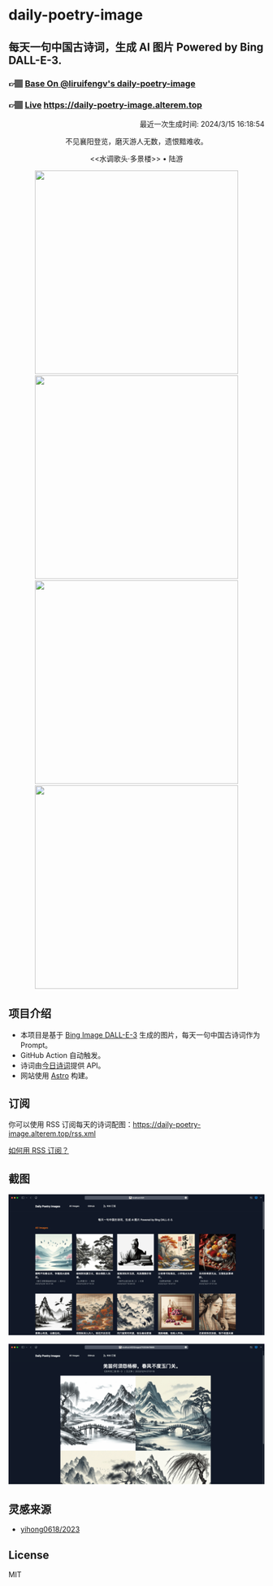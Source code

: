
# daily-poetry-image

## 每天一句中国古诗词，生成 AI 图片 Powered by Bing DALL-E-3.

### 👉🏽 [Base On @liruifengv's daily-poetry-image](https://github.com/liruifengv/daily-poetry-image)

### 👉🏽 [Live](https://daily-poetry-image.alterem.top/) https://daily-poetry-image.alterem.top

<p align="right">
  最近一次生成时间: 2024/3/15 16:18:54
</p>
<p align="center">
不见襄阳登览，磨灭游人无数，遗恨黯难收。
</p>
<p align="center">
<<水调歌头·多景楼>> • 陆游
</p>
<p align="center">
<img src="https://tse3.mm.bing.net/th/id/OIG3.deWy4TwxXzd0oIATu2TX" height="400" width="400" />
<img src="https://tse1.mm.bing.net/th/id/OIG3.xGMrFdkBIFQwqmf037TN" height="400" width="400" />
<img src="https://tse2.mm.bing.net/th/id/OIG3.i3DOwVu4uc9Usotot0tQ" height="400" width="400" />
<img src="https://tse1.mm.bing.net/th/id/OIG3.hQvED_OqcFRgpC54brmb" height="400" width="400" />
</p>

## 项目介绍

-   本项目是基于 [Bing Image DALL-E-3](https://www.bing.com/images/create) 生成的图片，每天一句中国古诗词作为 Prompt。
-   GitHub Action 自动触发。
-   诗词由[今日诗词](https://www.jinrishici.com/)提供 API。
-   网站使用 [Astro](https://astro.build) 构建。

## 订阅

你可以使用 RSS 订阅每天的诗词配图：https://daily-poetry-image.alterem.top/rss.xml

[如何用 RSS 订阅？](https://zhuanlan.zhihu.com/p/55026716)

## 截图

![图片列表](./screenshots/Snipaste_2023-12-28_21-00-26.png)

![图片详情](./screenshots/Snipaste_2023-12-28_21-00-53.png)

## 灵感来源

-   [yihong0618/2023](https://github.com/yihong0618/2023)

## License

MIT

